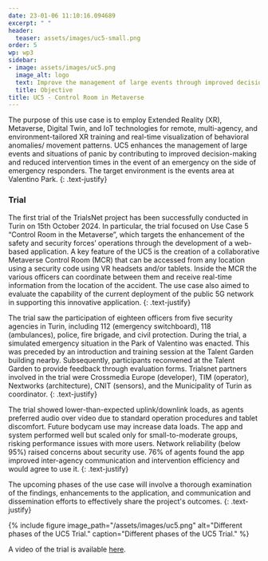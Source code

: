 ```yaml
---
date: 23-01-06 11:10:16.094689
excerpt: " "
header:
  teaser: assets/images/uc5-small.png
order: 5
wp: wp3
sidebar:
- image: assets/images/uc5.png
  image_alt: logo
  text: Improve the management of large events through improved decision-making and reduced intervention times, thanks to the usage of metaverse, XR, digital twinning, and IoT solutions.
  title: Objective
title: UC5 - Control Room in Metaverse
--- 
```

The purpose of this use case is to employ Extended Reality (XR), Metaverse, Digital Twin, and IoT technologies for remote, multi-agency, and environment-tailored XR training and real-time visualization of behavioral anomalies/ movement patterns. UC5 enhances the management of large events and situations of panic by contributing to improved decision-making and reduced intervention times in the event of an emergency on the side of emergency responders. The target environment is the events area at Valentino Park.
{: .text-justify}

### Trial

The first trial of the TrialsNet project has been successfully conducted in Turin on 15th October 2024. In particular, the trial focused on Use Case 5 “Control Room in the Metaverse”, which targets the enhancement of the safety and security forces’ operations through the development of a web-based application. A key feature of the UC5 is the creation of a collaborative Metaverse Control Room (MCR) that can be accessed from any location using a security code using VR headsets and/or tablets. Inside the MCR the various officers can coordinate between them and receive real-time information from the location of the accident. The use case also aimed to evaluate the capability of the current deployment of the public 5G network in supporting this innovative application.
{: .text-justify}

The trial saw the participation of eighteen officers from five security agencies in Turin, including 112 (emergency switchboard), 118 (ambulances), police, fire brigade, and civil protection.  During the trial, a simulated emergency situation in the Park of Valentino was enacted. This was preceded by an introduction and training session at the Talent Garden building nearby. Subsequently, participants reconvened at the Talent Garden to provide feedback through evaluation forms. Trialsnet partners involved in the trial were Crossmedia Europe (developer), TIM (operator), Nextworks (architecture), CNIT (sensors), and the Municipality of Turin as coordinator.
{: .text-justify}

The trial showed lower-than-expected uplink/downlink loads, as agents preferred audio over video due to standard operation procedures and tablet discomfort. Future bodycam use may increase data loads. The app and system performed well but scaled only for small-to-moderate groups, risking performance issues with more users. Network reliability (below 95%) raised concerns about security use. 76% of agents found the app improved inter-agency communication and intervention efficiency and would agree to use it.
{: .text-justify}

The upcoming phases of the use case will involve a thorough examination of the findings, enhancements to the application, and communication and dissemination efforts to effectively share the project's outcomes.
{: .text-justify}

{% include figure image_path="/assets/images/uc5.png" alt="Different phases of the UC5 Trial." caption="Different phases of the UC5 Trial." %}

A video of the trial is available [here](https://www.youtube.com/watch?v=SZspK2B5h-k).

